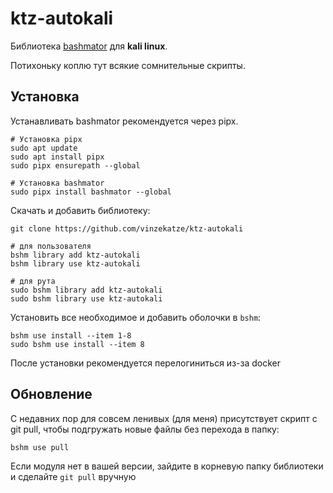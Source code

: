# ktz-autokali

Библиотека [bashmator](https://github.com/vinzekatze/bashmator) для __kali linux__.

Потихоньку коплю тут всякие сомнительные скрипты.

## Установка

Устанавливать bashmator рекомендуется через pipx.

```
# Установка pipx
sudo apt update
sudo apt install pipx
sudo pipx ensurepath --global

# Установка bashmator
sudo pipx install bashmator --global
```

Скачать и добавить библиотеку:

```
git clone https://github.com/vinzekatze/ktz-autokali

# для пользователя
bshm library add ktz-autokali
bshm library use ktz-autokali

# для рута
sudo bshm library add ktz-autokali
sudo bshm library use ktz-autokali
```

Установить все необходимое и добавить оболочки в `bshm`:

```
bshm use install --item 1-8
sudo bshm use install --item 8
```
После установки рекомендуется перелогиниться из-за docker

## Обновление
С недавних пор для совсем ленивых (для меня) присутствует скрипт с git pull, чтобы подгружать новые файлы без перехода в папку:

```
bshm use pull
```
Если модуля нет в вашей версии, зайдите в корневую папку библиотеки и сделайте `git pull` вручную